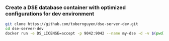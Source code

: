 ### Create a DSE database container with optimized configurations for dev environment

```bash
git clone https://github.com/tobernguyen/dse-server-dev.git
cd dse-server-dev
docker run -e DS_LICENSE=accept -p 9042:9042 --name my-dse -d -v $(pwd)/config:/config datastax/dse-server
```
